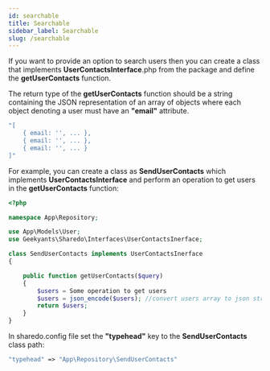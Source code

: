 ```yaml
---
id: searchable
title: Searchable
sidebar_label: Searchable
slug: /searchable
---
```


If you want to provide an option to search users then you can create a class that implements **UserContactsInterface**.php from the package and define the **getUserContacts** function.

The return type of the **getUserContacts** function should be a string containing the JSON representation of an array of objects where each object denoting a user must have an **"email"** attribute.

```php
"[
    { email: '', ... },
    { email: '', ... },
    { email: '', ... }
]"
```

For example, you can create a class as **SendUserContacts** which implements **UserContactsInterface** and perform an operation to get users in the **getUserContacts** function:

```php
<?php

namespace App\Repository;

use App\Models\User;
use Geekyants\Sharedo\Interfaces\UserContactsInerface;

class SendUserContacts implements UserContactsInerface
{

    public function getUserContacts($query)
    {
        $users = Some operation to get users
        $users = json_encode($users); //convert users array to json string
        return $users;
    }
}
```

In sharedo.config file set the **"typehead"** key to the **SendUserContacts** class path:

```php
"typehead" => "App\Repository\SendUserContacts"
```
